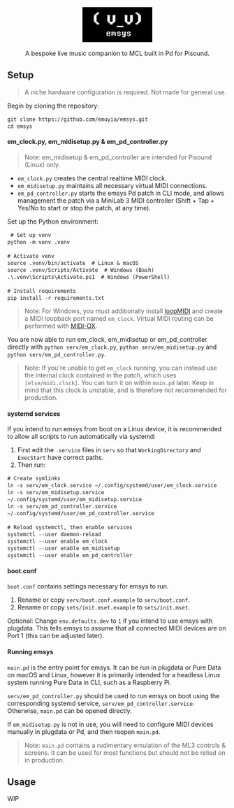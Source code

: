 <div align="center">
    <img src="resources/banner.webp" height="80">
    <p>A bespoke live music companion to MCL built in Pd for Pisound.</p>
</div>

## Setup
> A niche hardware configuration is required. Not made for general use.

Begin by cloning the repository:
```
git clone https://github.com/emuyia/emsys.git
cd emsys
```

#### em_clock.py, em_midisetup.py & em_pd_controller.py
> Note: em_midisetup & em_pd_controller are intended for Pisound (Linux) only.

- `em_clock.py` creates the central realtime MIDI clock.
- `em_midisetup.py` maintains all necessary virtual MIDI connections.
- `em_pd_controller.py` starts the emsys Pd patch in CLI mode, and allows management the patch via a MiniLab 3 MIDI controller (Shift + Tap + Yes/No to start or stop the patch, at any time).

Set up the Python environment:
```
 # Set up venv
python -m venv .venv

# Activate venv
source .venv/bin/activate  # Linux & macOS
source .venv/Scripts/Activate  # Windows (Bash)
.\.venv\Scripts\Activate.ps1  # Windows (PowerShell)

# Install requirements
pip install -r requirements.txt
```

> Note: For Windows, you must additionally install [loopMIDI](https://www.tobias-erichsen.de/software/loopmidi.html) and create a MIDI loopback port named `em_clock`. Virtual MIDI routing can be performed with [MIDI-OX](http://www.midiox.com/).

You are now able to run em_clock, em_midisetup or em_pd_controller directly with `python serv/em_clock.py`, `python serv/em_midisetup.py` and `python serv/em_pd_controller.py`.

> Note: If you're unable to get `em_clock` running, you can instead use the internal clock contained in the patch, which uses `[else/midi.clock]`. You can turn it on within `main.pd` later. Keep in mind that this clock is unstable, and is therefore not recommended for production.

#### systemd services

If you intend to run emsys from boot on a Linux device, it is recommended to allow all scripts to run automatically via systemd:
1. First edit the `.service` files in `serv` so that `WorkingDirectory` and `ExecStart` have correct paths.
2. Then run:
```
# Create symlinks
ln -s serv/em_clock.service ~/.config/systemd/user/em_clock.service
ln -s serv/em_midisetup.service ~/.config/systemd/user/em_midisetup.service
ln -s serv/em_pd_controller.service ~/.config/systemd/user/em_pd_controller.service

# Reload systemctl, then enable services
systemctl --user daemon-reload
systemctl --user enable em_clock
systemctl --user enable em_midisetup
systemctl --user enable em_pd_controller
```

#### boot.conf
`boot.conf` contains settings necessary for emsys to run.
1. Rename or copy `serv/boot.conf.example` to `serv/boot.conf`.
2. Rename or copy `sets/init.mset.example` to `sets/init.mset`.

Optional: Change `env.defaults.dev` to `1` if you intend to use emsys with plugdata. This tells emsys to assume that all connected MIDI devices are on Port 1 (this can be adjusted later).

#### Running emsys
`main.pd` is the entry point for emsys. It can be run in plugdata or Pure Data on macOS and Linux, however it is primarily intended for a headless Linux system running Pure Data in CLI, such as a Raspberry Pi.

`serv/em_pd_controller.py` should be used to run emsys on boot using the corresponding systemd service, `serv/em_pd_controller.service`. Otherwise, `main.pd` can be opened directly.

If `em_midisetup.py` is not in use, you will need to configure MIDI devices manually in plugdata or Pd, and then reopen `main.pd`.

> Note: `main.pd` contains a rudimentary emulation of the ML3 controls & screens. It can be used for most functions but should not be relied on in production.

## Usage
WIP
